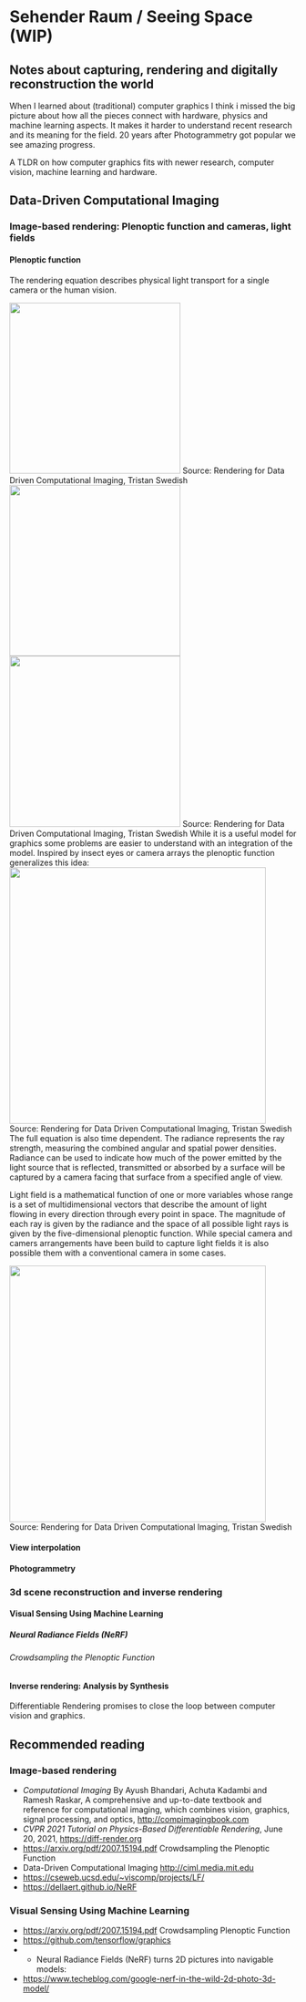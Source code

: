 #  Sehender Raum / Seeing Space (WIP)
## Notes about capturing, rendering and digitally reconstruction the world
When I learned about (traditional) computer graphics I think i missed the big picture about how all the pieces connect with hardware, physics and machine learning aspects. 
It makes it harder to understand recent research and its meaning for the field.
20 years after Photogrammetry got popular we see amazing progress.

A TLDR on how computer graphics fits with newer research, computer vision, machine learning and hardware.


## Data-Driven Computational Imaging
### Image-based rendering: Plenoptic function and cameras, light fields
#### Plenoptic function
The rendering equation describes physical light transport for a single camera or the human vision. 

<img src="https://user-images.githubusercontent.com/74843139/134788604-b920d1c9-bb65-408a-9eb1-eab3ea1d4408.png" width=300>
Source: Rendering for Data Driven Computational Imaging, Tristan Swedish
<img src="https://user-images.githubusercontent.com/74843139/134789211-04ab96e8-04e5-4571-8437-8907bd98e58b.png" width=300>

<img src="https://user-images.githubusercontent.com/74843139/134788646-69861df7-4656-449e-adb4-210c8e0307ff.png" width=300>
Source: Rendering for Data Driven Computational Imaging, Tristan Swedish
While it is a useful model for graphics some problems are easier to understand with an integration of the model.
Inspired by insect eyes or camera arrays the plenoptic function generalizes this idea:
<img src="https://user-images.githubusercontent.com/74843139/134789523-accc48f7-988b-472f-8fbb-2dc7524a295a.png" width=450>
Source: Rendering for Data Driven Computational Imaging, Tristan Swedish
The full equation is also time dependent. The radiance represents the ray strength, measuring the combined angular and spatial power densities. Radiance can be used to indicate how much of the power emitted by the light source that is reflected, transmitted or absorbed by a surface will be captured by a camera facing that surface from a specified angle of view.

Light field is a mathematical function of one or more variables whose range is a set of multidimensional
vectors that describe the amount of light flowing in every direction through every point in space. The magnitude of each ray is given by the radiance and the space of all possible light rays is given by the five-dimensional plenoptic function.
While special camera and camers arrangements have been build to capture light fields it is also possible them with a conventional camera in some cases.

<img src="https://user-images.githubusercontent.com/74843139/134788591-e65ba01b-3dda-407b-9f91-712af9f224e8.png" width=450>
Source: Rendering for Data Driven Computational Imaging, Tristan Swedish

#### View interpolation 
#### Photogrammetry

### 3d scene reconstruction and inverse rendering
#### Visual Sensing Using Machine Learning
##### Neural Radiance Fields (NeRF) 
###### Crowdsampling the Plenoptic Function
#### Inverse rendering: Analysis by Synthesis
Differentiable Rendering promises to close the loop between computer vision and graphics.

## Recommended reading
### Image-based rendering
* *Computational Imaging* By Ayush Bhandari, Achuta Kadambi and Ramesh Raskar, A comprehensive and up-to-date textbook and reference for computational imaging, which combines vision, graphics, signal processing, and optics, http://compimagingbook.com
* *CVPR 2021 Tutorial on Physics-Based Differentiable Rendering*, June 20, 2021,  https://diff-render.org
* https://arxiv.org/pdf/2007.15194.pdf Crowdsampling the Plenoptic Function
* Data-Driven Computational Imaging http://ciml.media.mit.edu
* https://cseweb.ucsd.edu/~viscomp/projects/LF/
* https://dellaert.github.io/NeRF
 ### Visual Sensing Using Machine Learning
* https://arxiv.org/pdf/2007.15194.pdf Crowdsampling Plenoptic Function
* https://github.com/tensorflow/graphics
* * Neural Radiance Fields (NeRF) turns 2D pictures into navigable models:
* https://www.techeblog.com/google-nerf-in-the-wild-2d-photo-3d-model/
